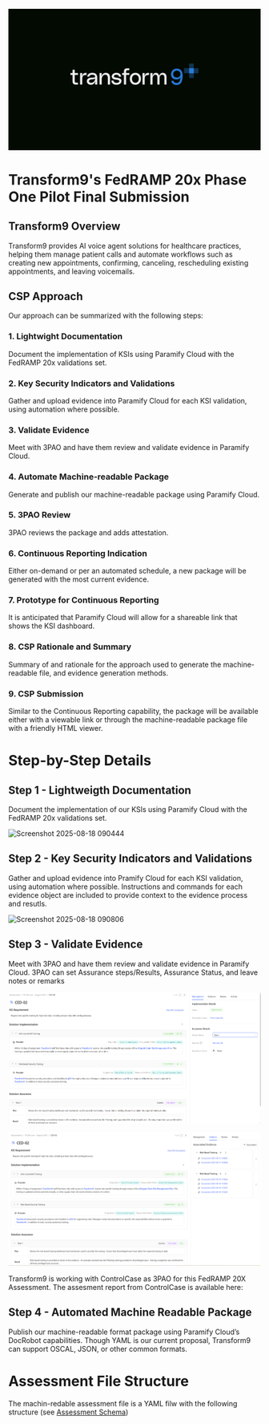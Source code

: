 [![Transform9](Images/Transform9.png)](https://transform9.com)

# Transform9's FedRAMP 20x Phase One Pilot Final Submission

## Transform9 Overview

Transform9 provides AI voice agent solutions for healthcare practices, helping them manage patient calls and automate workflows such as creating new appointments, confirming, canceling, rescheduling existing appointments, and leaving voicemails.


## CSP Approach
Our approach can be summarized with the following steps:

### 1. Lightwight Documentation
Document the implementation of KSIs using Paramify Cloud with the FedRAMP 20x validations set.
### 2. Key Security Indicators and Validations
Gather and upload evidence into Paramify Cloud for each KSI validation, using automation where possible.

### 3. Validate Evidence
Meet with 3PAO and have them review and validate evidence in Paramify Cloud.

### 4. Automate Machine-readable Package
Generate and publish our machine-readable package using Paramify Cloud.

### 5. 3PAO Review
3PAO reviews the package and adds attestation.

### 6. Continuous Reporting Indication
Either on-demand or per an automated schedule, a new package will be generated with the most current evidence.

### 7. Prototype for Continuous Reporting
It is anticipated that Paramify Cloud will allow for a shareable link that shows the KSI dashboard.

### 8. CSP Rationale and Summary
Summary of and rationale for the approach used to generate the machine-readable file, and evidence generation methods.

### 9. CSP Submission
Similar to the Continuous Reporting capability, the package will be available either with a viewable link or through the machine-readable package file with a friendly HTML viewer.

# Step-by-Step Details

## Step 1 - Lightweigth Documentation

Document the implementation of our KSIs using Paramify Cloud with the FedRAMP 20x validations set.


<img width="1619" height="721" alt="Screenshot 2025-08-18 090444" src="https://github.com/user-attachments/assets/beb6c1f1-f349-49da-9a04-2be0c8a683da" />

## Step 2 - Key Security Indicators and Validations

Gather and upload evidence into Pramify Cloud for each KSI validation, using automation where possible. Instructions and commands for each evidence object are included to provide context to the evidence process and resutls.

<img width="2530" height="895" alt="Screenshot 2025-08-18 090806" src="https://github.com/user-attachments/assets/4767be69-6025-496d-9ba8-310a6d6c1cdc" />

## Step 3 - Validate Evidence

Meet with 3PAO and have them review and validate evidence in Paramify Cloud. 3PAO can set Assurance steps/Results, Assurance Status, and leave notes or remarks

![Evidence1](Images/VEvidence.png)

![Evidence2](Images/VEvidence1.png)

Transform9 is working with ControlCase as 3PAO for this FedRAMP 20X Assessment. The assesment report from ControlCase is available here: 

## Step 4 - Automated Machine Readable Package

Publish our machine-readable format package using Paramify Cloud’s DocRobot capabilities. Though YAML is our current proposal, Transform9 can support OSCAL, JSON, or other common formats.

# Assessment File Structure

The machin-redable assessment file is a YAML filw with the following structure  (see [Assessment Schema](machine-readable-package/schema.yaml))

